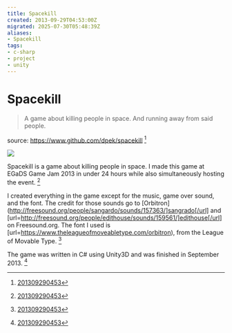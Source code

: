 ```yaml
---
title: Spacekill
created: 2013-09-29T04:53:00Z
migrated: 2025-07-30T05:48:39Z
aliases:
- Spacekill
tags:
- c-sharp
- project
- unity
---
```


# Spacekill

> A game about killing people in space. And running away from said people.

source: https://www.github.com/dpek/spacekill [^1]

![](https://www.youtube.com/watch?v=7U43mUAXQlE)

Spacekill is a game about killing people in space. I made this game at EGaDS Game Jam 2013 in under 24 hours while also simultaneously hosting the event. [^1]

I created everything in the game except for the music, game over sound, and the font. The credit for those sounds go to [Orbitron](http://freesound.org/people/sangardo/sounds/157363/]sangrado[/url] and [url=http://freesound.org/people/edithouse/sounds/159561/]edithouse[/url] on Freesound.org. The font I used is [url=https://www.theleagueofmoveabletype.com/orbitron), from the League of Movable Type. [^1]

The game was written in C# using Unity3D and was finished in September 2013. [^1]

[^1]: [201309290453](../entries/201309290453.md)
